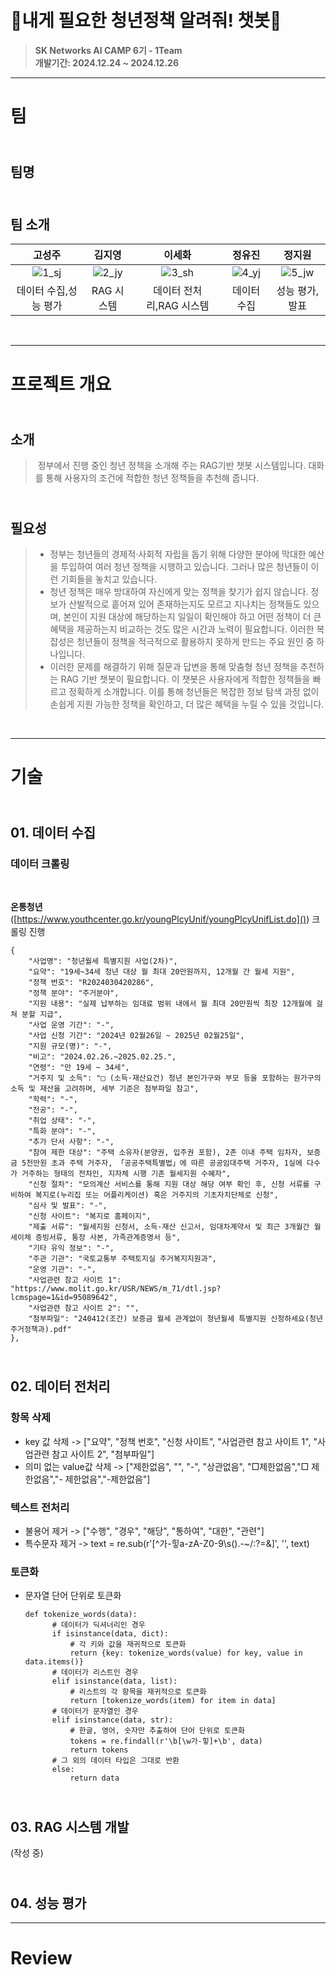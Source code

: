 # <br>🧐**내게 필요한 청년정책 알려줘! 챗봇**🤖
> **SK Networks AI CAMP 6기 - 1Team** <br/> **개발기간: 2024.12.24 ~ 2024.12.26**
---

# **팀** <br>
## <br> **팀명** <br>
## <br> **팀 소개** <br>
| 고성주 | 김지영 | 이세화 | 정유진 | 정지원 |
|:----------:|:----------:|:----------:|:----------:|:----------:|
| ![1_sj](https://github.com/user-attachments/assets/9fb495e0-732f-4eb3-9dc0-541eccbcd2e4)| ![2_jy](https://github.com/user-attachments/assets/f3940834-2f8e-4b5d-9988-d85c0f4c6cab)| ![3_sh](https://github.com/user-attachments/assets/8b62f945-e894-49e0-abd4-35f4e5d4010b)| ![4_yj](https://github.com/user-attachments/assets/16dd5434-fd43-42f6-aaa9-1b6b2a90a812)| ![5_jw](https://github.com/user-attachments/assets/4aaa4891-38ea-4679-be53-6d3741c33255)|
| 데이터 수집,성능 평가 | RAG 시스템 | 데이터 전처리,RAG 시스템 | 데이터 수집 | 성능 평가,발표 |
<br>

---

# **프로젝트 개요** <br>
## <br> **소개** <br>
> &nbsp;정부에서 진행 중인 청년 정책을 소개해 주는 RAG기반 챗봇 시스템입니다. 대화를 통해 사용자의 조건에 적합한 청년 정책들을 추천해 줍니다.

## <br> **필요성** <br>
> - 정부는 청년들의 경제적·사회적 자립을 돕기 위해 다양한 분야에 막대한 예산을 투입하여 여러 청년 정책을 시행하고 있습니다. 그러나 많은 청년들이 이런 기회들을 놓치고 있습니다.
> - 청년 정책은 매우 방대하여 자신에게 맞는 정책을 찾기가 쉽지 않습니다. 정보가 산발적으로 흩어져 있어 존재하는지도 모르고 지나치는 정책들도 있으며, 본인이 지원 대상에 해당하는지 일일이 확인해야 하고 어떤 정책이 더 큰 혜택을 제공하는지 비교하는 것도 많은 시간과 노력이 필요합니다. 이러한 복잡성은 청년들이 정책을 적극적으로 활용하지 못하게 만드는 주요 원인 중 하나입니다.
> - 이러한 문제를 해결하기 위해 질문과 답변을 통해 맞춤형 청년 정책을 추천하는 RAG 기반 챗봇이 필요합니다. 이 챗봇은 사용자에게 적합한 정책들을 빠르고 정확하게 소개합니다. 이를 통해 청년들은 복잡한 정보 탐색 과정 없이 손쉽게 지원 가능한 정책을 확인하고, 더 많은 혜택을 누릴 수 있을 것입니다.
<br>

---

# **기술** <br>
## <br> **01. 데이터 수집**
### **데이터 크롤링**
<br>

**온통청년** ([https://www.youthcenter.go.kr/youngPlcyUnif/youngPlcyUnifList.do]()) 크롤링 진행<br>

    {
        "사업명": "청년월세 특별지원 사업(2차)",
        "요약": "19세~34세 청년 대상 월 최대 20만원까지, 12개월 간 월세 지원",
        "정책 번호": "R2024030420286",
        "정책 분야": "주거분야",
        "지원 내용": "실제 납부하는 임대료 범위 내에서 월 최대 20만원씩 최장 12개월에 걸쳐 분할 지급",
        "사업 운영 기간": "-",
        "사업 신청 기간": "2024년 02월26일 ~ 2025년 02월25일",
        "지원 규모(명)": "-",
        "비고": "2024.02.26.~2025.02.25.",
        "연령": "만 19세 ~ 34세",
        "거주지 및 소득": "□ (소득·재산요건) 청년 본인가구와 부모 등을 포함하는 원가구의 소득 및 재산을 고려하며, 세부 기준은 첨부파일 참고",
        "학력": "-",
        "전공": "-",
        "취업 상태": "-",
        "특화 분야": "-",
        "추가 단서 사항": "-",
        "참여 제한 대상": "주택 소유자(분양권, 입주권 포함), 2촌 이내 주택 임차자, 보증금 5천만원 초과 주택 거주자, 「공공주택특별법」에 따른 공공임대주택 거주자, 1실에 다수가 거주하는 형태의 전차인, 지자체 시행 기존 월세지원 수혜자",
        "신청 절차": "모의계산 서비스를 통해 지원 대상 해당 여부 확인 후, 신청 서류를 구비하여 복지로(누리집 또는 어플리케이션) 혹은 거주지의 기초자치단체로 신청",
        "심사 및 발표": "-",
        "신청 사이트": "복지로 홈페이지",
        "제출 서류": "월세지원 신청서, 소득·재산 신고서, 임대차계약서 및 최근 3개월간 월세이체 증빙서류, 통장 사본, 가족관계증명서 등",
        "기타 유익 정보": "-",
        "주관 기관": "국토교통부 주택토지실 주거복지지원과",
        "운영 기관": "-",
        "사업관련 참고 사이트 1": "https://www.molit.go.kr/USR/NEWS/m_71/dtl.jsp?lcmspage=1&id=95089642",
        "사업관련 참고 사이트 2": "",
        "첨부파일": "240412(조간) 보증금 월세 관계없이 청년월세 특별지원 신청하세요(청년주거정책과).pdf"
    },


## <br> **02. 데이터 전처리**
### **항목 삭제**
- key 값 삭제 -> ["요약", "정책 번호", "신청 사이트", "사업관련 참고 사이트 1", "사업관련 참고 사이트 2", "첨부파일"]
- 의미 없는 value값 삭제 -> ["제한없음", "", "-", "상관없음", "□제한없음","□ 제한없음","- 제한없음","-제한없음"]
### **텍스트 전처리**
- 불용어 제거 -> ["수행", "경우", "해당", "통하여", "대한", "관련"]
- 특수문자 제거 -> text = re.sub(r'[^가-힣a-zA-Z0-9\s().\-~/:?=&]', '', text)
### **토큰화**
- 문자열 단어 단위로 토큰화
  
      def tokenize_words(data):
            # 데이터가 딕셔너리인 경우
            if isinstance(data, dict):
                # 각 키와 값을 재귀적으로 토큰화
                return {key: tokenize_words(value) for key, value in data.items()}
            # 데이터가 리스트인 경우
            elif isinstance(data, list):
                # 리스트의 각 항목을 재귀적으로 토큰화
                return [tokenize_words(item) for item in data]
            # 데이터가 문자열인 경우
            elif isinstance(data, str):
                # 한글, 영어, 숫자만 추출하여 단어 단위로 토큰화
                tokens = re.findall(r'\b[\w가-힣]+\b', data)
                return tokens
            # 그 외의 데이터 타입은 그대로 반환
            else:
                return data


  
## <br> **03. RAG 시스템 개발**
(작성 중)
## <br> **04. 성능 평가**

---

# **Review** <br>


















